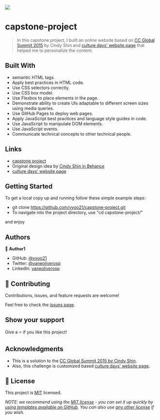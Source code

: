 ![](https://img.shields.io/badge/Microverse-blueviolet)

# capstone-project

> In this capstone project, I built an online website based on [CC Global Summit 2015](https://www.behance.net/gallery/29845175/CC-Global-Summit-2015) by Cindy Shin and [culture days' website page](https://culturedays.ca/en) that helped me to personalize the content.

## Built With

- semantic HTML tags.
- Apply best practices in HTML code.
- Use CSS selectors correctly.
- Use CSS box model.
- Use Flexbox to place elements in the page.
- Demonstrate ability to create UIs adaptable to different screen sizes using media queries.
- Use GitHub Pages to deploy web pages.
- Apply JavaScript best practices and language style guides in code.
- Use JavaScript to manipulate DOM elements.
- Use JavaScript events.
- Communicate technical concepts to other technical people.

## Links

- [capstone project](https://vvoo21.github.io/capstone-project/)
- Original design idea by [Cindy Shin in Behance](https://www.behance.net/gallery/29845175/CC-Global-Summit-2015)
- [culture days' website page](https://culturedays.ca/en)

## Getting Started

To get a local copy up and running follow these simple example steps:

- git clone https://github.com/vvoo21/capstone-project.git
- To navigate into the project directory, use "cd capstone-project/"

and enjoy

## Authors

👤 **Author1**

- GitHub: [@vvoo21](https://github.com/vvoo21)
- Twitter: [@vaneoliverosp](https://twitter.com/vaneoliverosp)
- LinkedIn: [vaneoliverosp](https://www.linkedin.com/in/vaneoliverosp/)


## 🤝 Contributing

Contributions, issues, and feature requests are welcome!

Feel free to check the [issues page](../../issues/).

## Show your support

Give a ⭐️ if you like this project!

## Acknowledgments

- This is a solution to the [CC Global Summit 2015 by Cindy Shin](https://www.behance.net/gallery/29845175/CC-Global-Summit-2015).
- Also, this challenge is customized based [culture days' website page](https://culturedays.ca/en).

## 📝 License

This project is [MIT](./LICENSE) licensed.

_NOTE: we recommend using the [MIT license](https://choosealicense.com/licenses/mit/) - you can set it up quickly by [using templates available on GitHub](https://docs.github.com/en/communities/setting-up-your-project-for-healthy-contributions/adding-a-license-to-a-repository). You can also use [any other license](https://choosealicense.com/licenses/) if you wish._